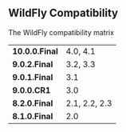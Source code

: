 ## WildFly Compatibility

The WildFly compatibility matrix

|                  |               | 
| ---------------- |:--------------|
| **10.0.0.Final** | 4.0, 4.1      |
| **9.0.2.Final**  | 3.2, 3.3      |
| **9.0.1.Final**  | 3.1           |
| **9.0.0.CR1**    | 3.0           |
| **8.2.0.Final**  | 2.1, 2.2, 2.3 |
| **8.1.0.Final**  | 2.0           |
